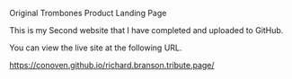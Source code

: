 Original Trombones Product Landing Page

This is my Second website that I have completed and uploaded to GitHub.

You can view the live site at the following URL.

https://conoven.github.io/richard.branson.tribute.page/
